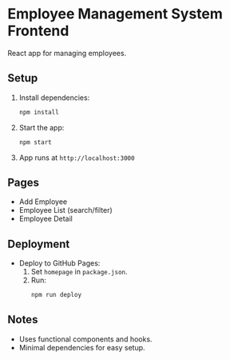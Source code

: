 # Employee Management System Frontend

React app for managing employees.

## Setup
1. Install dependencies:
   ```bash
   npm install
   ```
2. Start the app:
   ```bash
   npm start
   ```
3. App runs at `http://localhost:3000`

## Pages
- Add Employee
- Employee List (search/filter)
- Employee Detail

## Deployment
- Deploy to GitHub Pages:
  1. Set `homepage` in `package.json`.
  2. Run:
     ```bash
     npm run deploy
     ```

## Notes
- Uses functional components and hooks.
- Minimal dependencies for easy setup.
